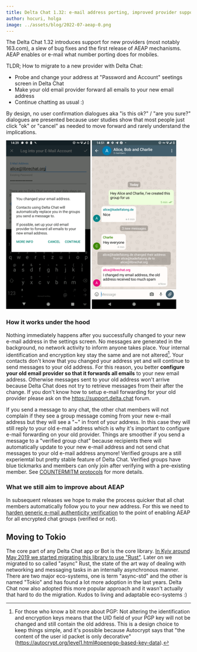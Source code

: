 ```yaml
---
title: Delta Chat 1.32: e-mail address porting, improved provider support & moving to Tokio :)
author: hocuri, holga
image: ../assets/blog/2022-07-aeap-0.png
---
```


The Delta Chat 1.32 introduces support for new providers (most notably 163.com), a slew of bug fixes and the first release of AEAP mechanisms. AEAP enables or e-mail what number porting does for mobiles.

TLDR; How to migrate to a new provider with Delta Chat:

- Probe and change your address at "Password and Account" seetings screen in Delta Chat
- Make your old email provider forward all emails to your new email address
- Continue chatting as usual :)

By design, no user confirmation dialogues aka "is this ok?" / "are you sure?" dialogues are presented because user studies show that most people just click "ok" or "cancel" as needed to move forward and rarely understand the implications.

<img src="../assets/blog/2022-07-aeap-1.png" style="width:230px;" alt="" />
<img src="../assets/blog/2022-07-aeap-2.png" style="width:230px;" alt="" />

### How it works under the hood

Nothing immediately happens after you successfully changed to your new e-mail address in the settings screen.  No messages are generated in the background, no network activity to inform anyone takes place. Your internal identification and encryption key stay the same and are not altered[^1]. Your contacts don't know that you changed your address yet and will continue to send messages to your old address. For this reason, you better **configure your old email provider so that it forwards all emails** to your new email address. Otherwise messages sent to your old address won't arrive because Delta Chat does not try to retrieve messages from their after the change. If you don't know how to setup e-mail forwarding for your old provider please ask on the https://support.delta.chat forum.

If you send a message to any chat, the other chat members will not complain if they see a group message coming from your new e-mail address but they will see a "~" in front of your address.  In this case they will still reply to your old e-mail address which is why it's important to configure e-mail forwarding on your old provider. Things are smoother if you send a message to a "verified group chat" because recipients there will automatically update to your new e-mail address and not send chat messages to your old e-mail address anymore! Verified groups are a still experiemtal but pretty stable feature of Delta Chat. Verified groups have blue tickmarks and members can only join after verifying with a pre-existing member. See [COUNTERMITM protocols](https://countermitm.readthedocs.io/en/latest/new.html) for more details.

[^1]: For those who know a bit more about PGP: Not altering the identification and encryption keys means that the UID field of your PGP key will not be changed and still contain the old address.  This is a design choice to keep things simple, and it's possible because Autocrypt says that "the content of the user id packet is only decorative" (<https://autocrypt.org/level1.html#openpgp-based-key-data>).

### What we still aim to improve about AEAP

In subsequent releases we hope to make the process quicker that all chat members automatically follow you to your new address. For this we need to [harden generic e-mail authenticity verification](https://github.com/deltachat/deltachat-core-rust/issues/3507) to the point of enabling AEAP for all encrypted chat groups (verified or not).

## Moving to Tokio

The core part of any Delta Chat app or Bot is the core library. [In Kyiv around May 2019 we started migrating this library to use "Rust"](https://delta.chat/en/2019-05-08-xyiv#the-coming-delta-chat-rustocalypse).  Later on we migrated to so called "async" Rust, the state of the art way of dealing with networking and messaging tasks in an internally asynchronous manner.  There are two major eco-systems, one is term "async-std" and the other is named "Tokio" and has found a lot more adoption in the last years.  Delta Chat now also adopted this more popular approach and it wasn't actually that hard to do the migration.  Kudos to living and adaptable eco-systems :)


